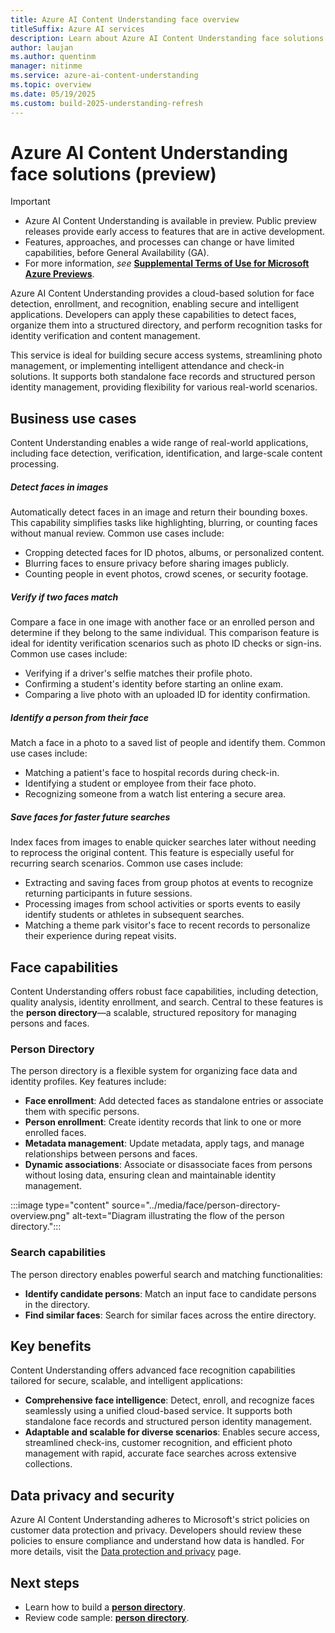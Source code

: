 ```yaml
---
title: Azure AI Content Understanding face overview
titleSuffix: Azure AI services
description: Learn about Azure AI Content Understanding face solutions.
author: laujan
ms.author: quentinm
manager: nitinme
ms.service: azure-ai-content-understanding
ms.topic: overview
ms.date: 05/19/2025
ms.custom: build-2025-understanding-refresh
---
```


# Azure AI Content Understanding face solutions (preview)

> [!IMPORTANT]
>
> * Azure AI Content Understanding is available in preview. Public preview releases provide early access to features that are in active development.
> * Features, approaches, and processes can change or have limited capabilities, before General Availability (GA).
> * For more information, *see* [**Supplemental Terms of Use for Microsoft Azure Previews**](https://azure.microsoft.com/support/legal/preview-supplemental-terms).

Azure AI Content Understanding provides a cloud-based solution for face detection, enrollment, and recognition, enabling secure and intelligent applications. Developers can apply these capabilities to detect faces, organize them into a structured directory, and perform recognition tasks for identity verification and content management.

This service is ideal for building secure access systems, streamlining photo management, or implementing intelligent attendance and check-in solutions. It supports both standalone face records and structured person identity management, providing flexibility for various real-world scenarios.

## Business use cases

Content Understanding enables a wide range of real-world applications, including face detection, verification, identification, and large-scale content processing.

##### Detect faces in images

Automatically detect faces in an image and return their bounding boxes. This capability simplifies tasks like highlighting, blurring, or counting faces without manual review. Common use cases include:

* Cropping detected faces for ID photos, albums, or personalized content.
* Blurring faces to ensure privacy before sharing images publicly.
* Counting people in event photos, crowd scenes, or security footage.

##### Verify if two faces match

Compare a face in one image with another face or an enrolled person and determine if they belong to the same individual. This comparison feature is ideal for identity verification scenarios such as photo ID checks or sign-ins. Common use cases include:

* Verifying if a driver's selfie matches their profile photo.
* Confirming a student's identity before starting an online exam.
* Comparing a live photo with an uploaded ID for identity confirmation.

##### Identify a person from their face

Match a face in a photo to a saved list of people and identify them. Common use cases include:

* Matching a patient's face to hospital records during check-in.
* Identifying a student or employee from their face photo.
* Recognizing someone from a watch list entering a secure area.

##### Save faces for faster future searches

Index faces from images to enable quicker searches later without needing to reprocess the original content. This feature is especially useful for recurring search scenarios. Common use cases include:

* Extracting and saving faces from group photos at events to recognize returning participants in future sessions.
* Processing images from school activities or sports events to easily identify students or athletes in subsequent searches.
* Matching a theme park visitor's face to recent records to personalize their experience during repeat visits.

## Face capabilities

Content Understanding offers robust face capabilities, including detection, quality analysis, identity enrollment, and search. Central to these features is the **person directory**—a scalable, structured repository for managing persons and faces.

### Person Directory

The person directory is a flexible system for organizing face data and identity profiles. Key features include:
* **Face enrollment**: Add detected faces as standalone entries or associate them with specific persons.
* **Person enrollment**: Create identity records that link to one or more enrolled faces.
* **Metadata management**: Update metadata, apply tags, and manage relationships between persons and faces.
* **Dynamic associations**: Associate or disassociate faces from persons without losing data, ensuring clean and maintainable identity management.

:::image type="content" source="../media/face/person-directory-overview.png" alt-text="Diagram illustrating the flow of the person directory.":::

### Search capabilities

The person directory enables powerful search and matching functionalities:
* **Identify candidate persons**: Match an input face to candidate persons in the directory.
* **Find similar faces**: Search for similar faces across the entire directory.

## Key benefits

Content Understanding offers advanced face recognition capabilities tailored for secure, scalable, and intelligent applications:
* **Comprehensive face intelligence**: Detect, enroll, and recognize faces seamlessly using a unified cloud-based service. It supports both standalone face records and structured person identity management.
* **Adaptable and scalable for diverse scenarios**: Enables secure access, streamlined check-ins, customer recognition, and efficient photo management with rapid, accurate face searches across extensive collections.

## Data privacy and security

Azure AI Content Understanding adheres to Microsoft's strict policies on customer data protection and privacy. Developers should review these policies to ensure compliance and understand how data is handled. For more details, visit the [Data protection and privacy](https://www.microsoft.com/trust-center/privacy) page.

## Next steps

* Learn how to build a [**person directory**](../tutorial/build-person-directory.md).
* Review code sample: [**person directory**](https://github.com/Azure-Samples/azure-ai-content-understanding-python/blob/main/notebooks/build_person_directory.ipynb).